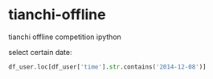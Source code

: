 # tianchi-offline
tianchi offline competition ipython



select certain date:

```python
df_user.loc[df_user['time'].str.contains('2014-12-08')]
```

